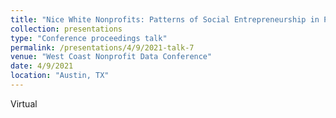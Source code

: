 ```yaml
---
title: "Nice White Nonprofits: Patterns of Social Entrepreneurship in Poor and Gentrifying Urban Communities"
collection: presentations
type: "Conference proceedings talk"
permalink: /presentations/4/9/2021-talk-7
venue: "West Coast Nonprofit Data Conference"
date: 4/9/2021
location: "Austin, TX"
---
```


Virtual
